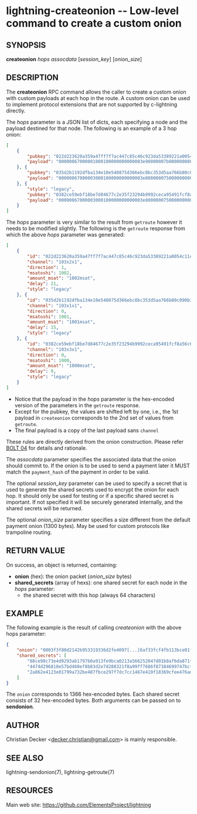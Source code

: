 lightning-createonion -- Low-level command to create a custom onion
===================================================================

SYNOPSIS
--------

**createonion** *hops* *assocdata* \[*session_key*\] \[*onion_size*\]

DESCRIPTION
-----------

The **createonion** RPC command allows the caller to create a custom onion
with custom payloads at each hop in the route. A custom onion can be used to
implement protocol extensions that are not supported by c-lightning directly.

The *hops* parameter is a JSON list of dicts, each specifying a node and the
payload destined for that node. The following is an example of a 3 hop onion:

```json
[
	{
		"pubkey": "022d223620a359a47ff7f7ac447c85c46c923da53389221a0054c11c1e3ca31d59",
		"payload": "00000067000001000100000000000003e90000007b000000000000000000000000000000000000000000000000"
	}, {
		"pubkey": "035d2b1192dfba134e10e540875d366ebc8bc353d5aa766b80c090b39c3a5d885d",
		"payload": "00000067000003000100000000000003e800000075000000000000000000000000000000000000000000000000"
	}, {
		"style": "legacy",
		"pubkey": "0382ce59ebf18be7d84677c2e35f23294b9992ceca95491fcf8a56c6cb2d9de199",
		"payload": "00000067000003000100000000000003e800000075000000000000000000000000000000000000000000000000"
	}
]
```

The *hops* parameter is very similar to the result from `getroute` however it
needs to be modified slightly. The following is the `getroute` response from
which the above *hops* parameter was generated:

```json
[
	{
		"id": "022d223620a359a47ff7f7ac447c85c46c923da53389221a0054c11c1e3ca31d59",
		"channel": "103x2x1",
		"direction": 1,
		"msatoshi": 1002,
		"amount_msat": "1002msat",
		"delay": 21,
		"style": "legacy"
	}, {
		"id": "035d2b1192dfba134e10e540875d366ebc8bc353d5aa766b80c090b39c3a5d885d",
		"channel": "103x1x1",
		"direction": 0,
		"msatoshi": 1001,
		"amount_msat": "1001msat",
		"delay": 15,
		"style": "legacy"
	}, {
		"id": "0382ce59ebf18be7d84677c2e35f23294b9992ceca95491fcf8a56c6cb2d9de199",
		"channel": "103x3x1",
		"direction": 0,
		"msatoshi": 1000,
		"amount_msat": "1000msat",
		"delay": 9,
		"style": "legacy"
	}
]
```

 - Notice that the payload in the *hops* parameter is the hex-encoded version
   of the parameters in the `getroute` response.
 - Except for the pubkey, the values are shifted left by one, i.e., the 1st
   payload in `createonion` corresponds to the 2nd set of values from `getroute`.
 - The final payload is a copy of the last payload sans `channel`

These rules are directly derived from the onion construction. Please refer
[BOLT 04][bolt04] for details and rationale.

The *assocdata* parameter specifies the associated data that the onion should
commit to. If the onion is to be used to send a payment later it MUST match
the `payment_hash` of the payment in order to be valid.

The optional *session_key* parameter can be used to specify a secret that is
used to generate the shared secrets used to encrypt the onion for each hop. It
should only be used for testing or if a specific shared secret is
important. If not specified it will be securely generated internally, and the
shared secrets will be returned.

The optional *onion_size* parameter specifies a size different from the default
payment onion (1300 bytes). May be used for custom protocols like trampoline
routing.

RETURN VALUE
------------

[comment]: # (GENERATE-FROM-SCHEMA-START)
On success, an object is returned, containing:
- **onion** (hex): the onion packet (*onion_size* bytes)
- **shared_secrets** (array of hexs): one shared secret for each node in the *hops* parameter:
  - the shared secret with this hop (always 64 characters)

[comment]: # (GENERATE-FROM-SCHEMA-END)

EXAMPLE
-------

The following example is the result of calling *createonion* with the
above hops parameter:

```json
{
	"onion": "0003f3f80d2142b953319336d2fe4097[...]6af33fcf4fb113bce01f56dd62248a9e5fcbbfba35c",
	"shared_secrets": [
		"88ce98c73e4d9293ab1797b0a913fe9bca0213a566252047d01b8af6da871f3e",
		"4474d296810e57bd460ef8b83d2e7d288321f8a99ff7686f87384699747bcfc4",
		"2a862e4123e01799a732be487fbce297f7dc7cc1467e410f18369cfee476adc2"
	]
}
```

The `onion` corresponds to 1366 hex-encoded bytes. Each shared secret consists
of 32 hex-encoded bytes. Both arguments can be passed on to **sendonion**.

AUTHOR
------

Christian Decker <<decker.christian@gmail.com>> is mainly responsible.

SEE ALSO
--------

lightning-sendonion(7), lightning-getroute(7)

RESOURCES
---------

Main web site: <https://github.com/ElementsProject/lightning>

[bolt04]: https://github.com/lightningnetwork/lightning-rfc/blob/master/04-onion-routing.md
[comment]: # ( SHA256STAMP:23e999fedfde74a200c0e6626fa828548b3b60952de30c5885cd63b1922f4508)
